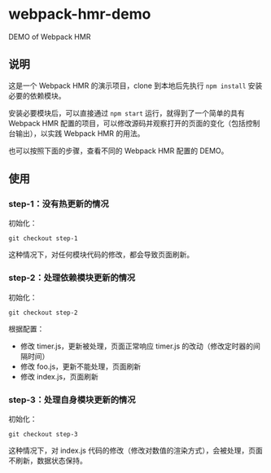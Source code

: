 # webpack-hmr-demo

DEMO of Webpack HMR

## 说明

这是一个 Webpack HMR 的演示项目，clone 到本地后先执行 ```npm install``` 安装必要的依赖模块。

安装必要模块后，可以直接通过 ```npm start``` 运行，就得到了一个简单的具有 Webpack HMR 配置的项目，可以修改源码并观察打开的页面的变化（包括控制台输出），以实践 Webpack HMR 的用法。

也可以按照下面的步骤，查看不同的 Webpack HMR 配置的 DEMO。

## 使用

### step-1：没有热更新的情况

初始化：

```
git checkout step-1
```

这种情况下，对任何模块代码的修改，都会导致页面刷新。

### step-2：处理依赖模块更新的情况

初始化：

```
git checkout step-2
```

根据配置：

- 修改 timer.js，更新被处理，页面正常响应 timer.js 的改动（修改定时器的间隔时间）
- 修改 foo.js，更新不能处理，页面刷新
- 修改 index.js，页面刷新

### step-3：处理自身模块更新的情况

初始化：

```
git checkout step-3
```

这种情况下，对 index.js 代码的修改（修改对数值的渲染方式），会被处理，页面不刷新，数据状态保持。
